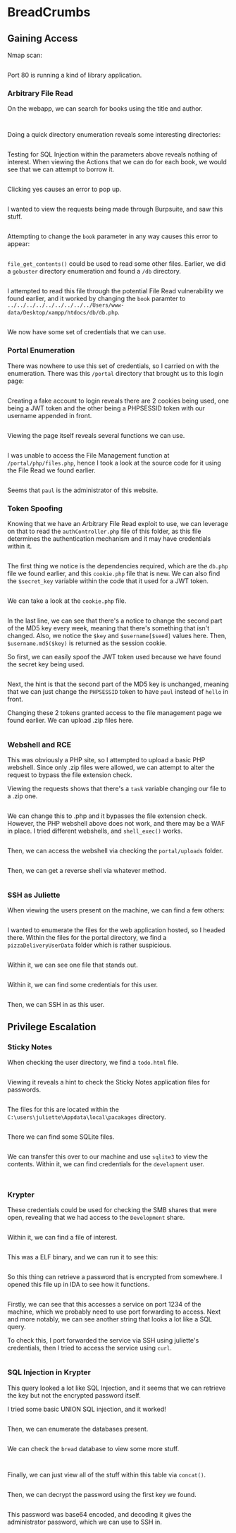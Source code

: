 # BreadCrumbs

## Gaining Access

Nmap scan:

<figure><img src="../../../.gitbook/assets/image (1135).png" alt=""><figcaption></figcaption></figure>

Port 80 is running a kind of library application.

### Arbitrary File Read

On the webapp, we can search for books using the title and author.

<figure><img src="../../../.gitbook/assets/image (2010).png" alt=""><figcaption></figcaption></figure>

<figure><img src="../../../.gitbook/assets/image (3015).png" alt=""><figcaption></figcaption></figure>

Doing a quick directory enumeration reveals some interesting directories:

<figure><img src="../../../.gitbook/assets/image (723).png" alt=""><figcaption></figcaption></figure>

Testing for SQL Injection within the parameters above reveals nothing of interest. When viewing the Actions that we can do for each book, we would see that we can attempt to borrow it.

<figure><img src="../../../.gitbook/assets/image (3851).png" alt=""><figcaption></figcaption></figure>

Clicking yes causes an error to pop up.

<figure><img src="../../../.gitbook/assets/image (2114).png" alt=""><figcaption></figcaption></figure>

I wanted to view the requests being made through Burpsuite, and saw this stuff.

<figure><img src="../../../.gitbook/assets/image (2612).png" alt=""><figcaption></figcaption></figure>

Attempting to change the `book` parameter in any way causes this error to appear:

<figure><img src="../../../.gitbook/assets/image (3659).png" alt=""><figcaption></figcaption></figure>

`file_get_contents()` could be used to read some other files. Earlier, we did a `gobuster` directory enumeration and found a `/db` directory.

<figure><img src="../../../.gitbook/assets/image (1663).png" alt=""><figcaption></figcaption></figure>

I attempted to read this file through the potential File Read vulnerability we found earlier, and it worked by changing the `book` paramter to `../../../../../../../../../Users/www-data/Desktop/xampp/htdocs/db/db.php`.

<figure><img src="../../../.gitbook/assets/image (2076).png" alt=""><figcaption></figcaption></figure>

We now have some set of credentials that we can use.

### Portal Enumeration

There was nowhere to use this set of credentials, so I carried on with the enumeration. There was this `/portal` directory that brought us to this login page:

<figure><img src="../../../.gitbook/assets/image (786).png" alt=""><figcaption></figcaption></figure>

Creating a fake account to login reveals there are 2 cookies being used, one being a JWT token and the other being a PHPSESSID token with our username appended in front.

<figure><img src="../../../.gitbook/assets/image (3559).png" alt=""><figcaption></figcaption></figure>

Viewing the page itself reveals several functions we can use.

<figure><img src="../../../.gitbook/assets/image (586).png" alt=""><figcaption></figcaption></figure>

I was unable to access the File Management function at `/portal/php/files.php`, hence I took a look at the source code for it using the File Read we found earlier.

<figure><img src="../../../.gitbook/assets/image (3055).png" alt=""><figcaption></figcaption></figure>

Seems that `paul` is the administrator of this website.

### Token Spoofing

Knowing that we have an Arbitrary File Read exploit to use, we can leverage on that to read the `authController.php` file of this folder, as this file determines the authentication mechanism and it may have credentials within it.

<figure><img src="../../../.gitbook/assets/image (1042).png" alt=""><figcaption></figcaption></figure>

The first thing we notice is the dependencies required, which are the `db.php` file we found earlier, and this `cookie.php` file that is new. We can also find the `$secret_key` variable within the code that it used for a JWT token.

<figure><img src="../../../.gitbook/assets/image (3119).png" alt=""><figcaption></figcaption></figure>

We can take a look at the `cookie.php` file.

<figure><img src="../../../.gitbook/assets/image (1851).png" alt=""><figcaption></figcaption></figure>

In the last line, we can see that there's a notice to change the second part of the MD5 key every week, meaning that there's something that isn't changed. Also, we notice the `$key` and `$username[$seed]` values here. Then, `$username.md5($key)` is returned as the session cookie.

So first, we can easily spoof the JWT token used because we have found the secret key being used.

<figure><img src="../../../.gitbook/assets/image (585).png" alt=""><figcaption></figcaption></figure>

Next, the hint is that the second part of the MD5 key is unchanged, meaning that we can just change the `PHPSESSID` token to have `paul` instead of `hello` in front.

Changing these 2 tokens granted access to the file management page we found earlier. We can upload .zip files here.

<figure><img src="../../../.gitbook/assets/image (3185).png" alt=""><figcaption></figcaption></figure>

### Webshell and RCE

This was obviously a PHP site, so I attempted to upload a basic PHP webshell. Since only .zip files were allowed, we can attempt to alter the request to bypass the file extension check.

Viewing the requests shows that there's a `task` variable changing our file to a .zip one.&#x20;

<figure><img src="../../../.gitbook/assets/image (4022).png" alt=""><figcaption></figcaption></figure>

We can change this to .php and it bypasses the file extension check. However, the PHP webshell above does not work, and there may be a WAF in place. I tried different webshells, and `shell_exec()` works.

<figure><img src="../../../.gitbook/assets/image (3106).png" alt=""><figcaption></figcaption></figure>

Then, we can access the webshell via checking the `portal/uploads` folder.

<figure><img src="../../../.gitbook/assets/image (1881).png" alt=""><figcaption></figcaption></figure>

Then, we can get a reverse shell via whatever method.

<figure><img src="../../../.gitbook/assets/image (2167).png" alt=""><figcaption></figcaption></figure>

### SSH as Juliette

When viewing the users present on the machine, we can find a few others:

<figure><img src="../../../.gitbook/assets/image (2613).png" alt=""><figcaption></figcaption></figure>

I wanted to enumerate the files for the web application hosted, so I headed there. Within the files for the portal directory, we find a `pizzaDeliveryUserData` folder which is rather suspicious.

<figure><img src="../../../.gitbook/assets/image (3895).png" alt=""><figcaption></figcaption></figure>

Within it, we can see one file that stands out.

<figure><img src="../../../.gitbook/assets/image (3028).png" alt=""><figcaption></figcaption></figure>

Within it, we can find some credentials for this user.

<figure><img src="../../../.gitbook/assets/image (3544).png" alt=""><figcaption></figcaption></figure>

Then, we can SSH in as this user.

## Privilege Escalation

### Sticky Notes

When checking the user directory, we find a `todo.html` file.

<figure><img src="../../../.gitbook/assets/image (249).png" alt=""><figcaption></figcaption></figure>

Viewing it reveals a hint to check the Sticky Notes application files for passwords.

<figure><img src="../../../.gitbook/assets/image (3034).png" alt=""><figcaption></figcaption></figure>

The files for this are located within the `C:\users\juliette\Appdata\local\pacakages` directory.

<figure><img src="../../../.gitbook/assets/image (1301).png" alt=""><figcaption></figcaption></figure>

There we can find some SQLite files.

<figure><img src="../../../.gitbook/assets/image (3799).png" alt=""><figcaption></figcaption></figure>

We can transfer this over to our machine and use `sqlite3` to view the contents. Within it, we can find credentials for the `development` user.

<figure><img src="../../../.gitbook/assets/image (646).png" alt=""><figcaption></figcaption></figure>

<figure><img src="../../../.gitbook/assets/image (1425).png" alt=""><figcaption></figcaption></figure>

### Krypter

These credentials could be used for checking the SMB shares that were open, revealing that we had access to the `Development` share.

<figure><img src="../../../.gitbook/assets/image (1843).png" alt=""><figcaption></figcaption></figure>

Within it, we can find a file of interest.

<figure><img src="../../../.gitbook/assets/image (1402).png" alt=""><figcaption></figcaption></figure>

This was a ELF binary, and we can run it to see this:

<figure><img src="../../../.gitbook/assets/image (3073).png" alt=""><figcaption></figcaption></figure>

So this thing can retrieve a password that is encrypted from somewhere. I opened this file up in IDA to see how it functions.

<figure><img src="../../../.gitbook/assets/image (2857).png" alt=""><figcaption></figcaption></figure>

Firstly, we can see that this accesses a service on port 1234 of the machine, which we probably need to use port forwarding to access. Next and more notably, we can see another string that looks a lot like a SQL query.

To check this, I port forwarded the service via SSH using juliette's credentials, then I tried to access the service using `curl`.

<figure><img src="../../../.gitbook/assets/image (1878).png" alt=""><figcaption></figcaption></figure>

### SQL Injection in Krypter

This query looked a lot like SQL Injection, and it seems that we can retrieve the key but not the encrypted password itself.

I tried some basic UNION SQL injection, and it worked!

<figure><img src="../../../.gitbook/assets/image (1900).png" alt=""><figcaption></figcaption></figure>

Then, we can enumerate the databases present.

<figure><img src="../../../.gitbook/assets/image (1128).png" alt=""><figcaption></figcaption></figure>

We can check the `bread` database to view some more stuff.

<figure><img src="../../../.gitbook/assets/image (2348).png" alt=""><figcaption></figcaption></figure>

<figure><img src="../../../.gitbook/assets/image (3280).png" alt=""><figcaption></figcaption></figure>

Finally, we can just view all of the stuff within this table via `concat()`.

<figure><img src="../../../.gitbook/assets/image (3494).png" alt=""><figcaption></figcaption></figure>

Then, we can decrypt the password using the first key we found.

<figure><img src="../../../.gitbook/assets/image (522).png" alt=""><figcaption></figcaption></figure>

This password was base64 encoded, and decoding it gives the administrator password, which we can use to SSH in.

<figure><img src="../../../.gitbook/assets/image (825).png" alt=""><figcaption></figcaption></figure>
